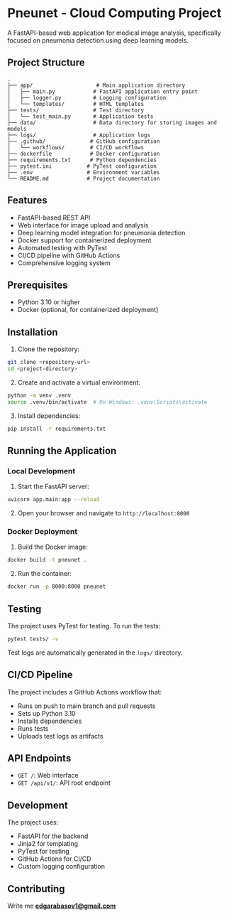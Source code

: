 # Pneunet - Cloud Computing Project

A FastAPI-based web application for medical image analysis, specifically focused on pneumonia detection using deep learning models.

## Project Structure

```
.
├── app/                    # Main application directory
│   ├── main.py            # FastAPI application entry point
│   ├── logger.py          # Logging configuration
│   └── templates/         # HTML templates
├── tests/                 # Test directory
│   └── test_main.py       # Application tests
├── data/                  # Data directory for storing images and models
├── logs/                  # Application logs
├── .github/              # GitHub configuration
│   └── workflows/        # CI/CD workflows
├── dockerfile            # Docker configuration
├── requirements.txt      # Python dependencies
├── pytest.ini           # PyTest configuration
├── .env                 # Environment variables
└── README.md            # Project documentation
```

## Features

- FastAPI-based REST API
- Web interface for image upload and analysis
- Deep learning model integration for pneumonia detection
- Docker support for containerized deployment
- Automated testing with PyTest
- CI/CD pipeline with GitHub Actions
- Comprehensive logging system

## Prerequisites

- Python 3.10 or higher
- Docker (optional, for containerized deployment)

## Installation

1. Clone the repository:

```bash
git clone <repository-url>
cd <project-directory>
```

2. Create and activate a virtual environment:

```bash
python -m venv .venv
source .venv/bin/activate  # On Windows: .venv\Scripts\activate
```

3. Install dependencies:

```bash
pip install -r requirements.txt
```

## Running the Application

### Local Development

1. Start the FastAPI server:

```bash
uvicorn app.main:app --reload
```

2. Open your browser and navigate to `http://localhost:8000`

### Docker Deployment

1. Build the Docker image:

```bash
docker build -t pneunet .
```

2. Run the container:

```bash
docker run -p 8000:8000 pneunet
```

## Testing

The project uses PyTest for testing. To run the tests:

```bash
pytest tests/ -v
```

Test logs are automatically generated in the `logs/` directory.

## CI/CD Pipeline

The project includes a GitHub Actions workflow that:

- Runs on push to main branch and pull requests
- Sets up Python 3.10
- Installs dependencies
- Runs tests
- Uploads test logs as artifacts

## API Endpoints

- `GET /`: Web interface
- `GET /api/v1/`: API root endpoint

## Development

The project uses:

- FastAPI for the backend
- Jinja2 for templating
- PyTest for testing
- GitHub Actions for CI/CD
- Custom logging configuration

## Contributing

Write me <b>edgarabasov1@gmail.com</b>
